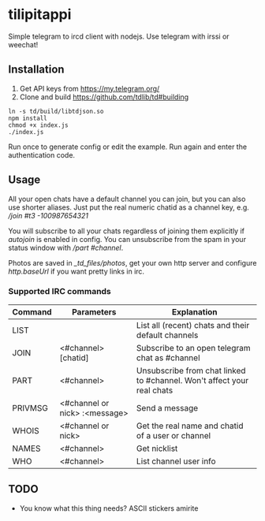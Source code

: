 # tilipitappi

Simple telegram to ircd client with nodejs. Use telegram with irssi or weechat!

## Installation
1. Get API keys from https://my.telegram.org/
2. Clone and build https://github.com/tdlib/td#building
```
ln -s td/build/libtdjson.so
npm install
chmod +x index.js
./index.js
```
Run once to generate config or edit the example. Run again and enter the authentication code.

## Usage

All your open chats have a default channel you can join, but you can also use shorter aliases. Just put the real numeric chatid as a channel key, e.g. */join #t3 -100987654321*

You will subscribe to all your chats regardless of joining them explicitly if *autojoin* is enabled in config. You can unsubscribe from the spam in your status window with */part #channel*.

Photos are saved in *\_td\_files/photos*, get your own http server and configure *http.baseUrl* if you want pretty links in irc.

### Supported IRC commands
Command | Parameters | Explanation
--- | --- | ---
LIST | | List all (recent) chats and their default channels
JOIN | <#channel> [chatid] | Subscribe to an open telegram chat as #channel |
PART | <#channel> | Unsubscribe from chat linked to #channel. Won't affect your real chats |
PRIVMSG | <#channel or nick> :\<message\> | Send a message
WHOIS | <#channel or nick> | Get the real name and chatid of a user or channel
NAMES | <#channel> | Get nicklist
WHO | <#channel> | List channel user info

## TODO
* You know what this thing needs? ASCII stickers amirite
